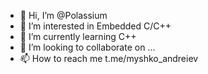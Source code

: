 - 👋 Hi, I’m @Polassium
- 👀 I’m interested in Embedded C/C++
- 🌱 I’m currently learning C++
- 💞️ I’m looking to collaborate on ...
- 📫 How to reach me t.me/myshko_andreiev

<!---
Polassium/Polassium is a ✨ special ✨ repository because its `README.md` (this file) appears on your GitHub profile.
You can click the Preview link to take a look at your changes.
--->
